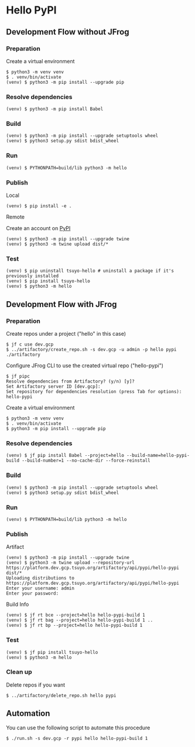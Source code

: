 # Hello PyPI

## Development Flow without JFrog

### Preparation
Create a virtual environment
```
$ python3 -m venv venv
$ . venv/bin/activate
(venv) $ python3 -m pip install --upgrade pip
```

### Resolve dependencies
```
(venv) $ python3 -m pip install Babel
```

### Build
```
(venv) $ python3 -m pip install --upgrade setuptools wheel
(venv) $ python3 setup.py sdist bdist_wheel
```

### Run
```
(venv) $ PYTHONPATH=build/lib python3 -m hello
```

### Publish
Local
```
(venv) $ pip install -e .
```

Remote

Create an account on [PyPI](https://pypi.org/)
```
(venv) $ python3 -m pip install --upgrade twine
(venv) $ python3 -m twine upload dist/*
```

### Test
```
(venv) $ pip uninstall tsuyo-hello # uninstall a package if it's previously installed
(venv) $ pip install tsuyo-hello
(venv) $ python3 -m hello
```

## Development Flow with JFrog

### Preparation
Create repos under a project ("hello" in this case)
```
$ jf c use dev.gcp
$ ../artifactory/create_repo.sh -s dev.gcp -u admin -p hello pypi ./artifactory
```
Configure JFrog CLI to use the created virtual repo ("hello-pypi")
```
$ jf pipc
Resolve dependencies from Artifactory? (y/n) [y]? 
Set Artifactory server ID [dev.gcp]: 
Set repository for dependencies resolution (press Tab for options): hello-pypi
```
Create a virtual environment
```
$ python3 -m venv venv
$ . venv/bin/activate
$ python3 -m pip install --upgrade pip
```

### Resolve dependencies
```
(venv) $ jf pip install Babel --project=hello --build-name=hello-pypi-build --build-number=1 --no-cache-dir --force-reinstall
```

### Build
```
(venv) $ python3 -m pip install --upgrade setuptools wheel
(venv) $ python3 setup.py sdist bdist_wheel
```

### Run
```
(venv) $ PYTHONPATH=build/lib python3 -m hello
```

### Publish
Artifact
```
(venv) $ python3 -m pip install --upgrade twine
(venv) $ python3 -m twine upload --repository-url https://platform.dev.gcp.tsuyo.org/artifactory/api/pypi/hello-pypi dist/*
Uploading distributions to https://platform.dev.gcp.tsuyo.org/artifactory/api/pypi/hello-pypi
Enter your username: admin
Enter your password: 
```

Build Info
```
(venv) $ jf rt bce --project=hello hello-pypi-build 1
(venv) $ jf rt bag --project=hello hello-pypi-build 1 ..
(venv) $ jf rt bp --project=hello hello-pypi-build 1
```

### Test
```
(venv) $ jf pip install tsuyo-hello
(venv) $ python3 -m hello
```

### Clean up
Delete repos if you want
```
$ ../artifactory/delete_repo.sh hello pypi
```

## Automation
You can use the following script to automate this procedure
```
$ ./run.sh -s dev.gcp -r pypi hello hello-pypi-build 1
```
